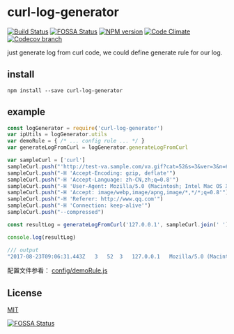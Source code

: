 # curl-log-generator
  [![Build Status][travis-image]][travis-url]
[![FOSSA Status](https://app.fossa.io/api/projects/git%2Bhttps%3A%2F%2Fgithub.com%2Fliuwill%2Fcurl-log-generator.svg?type=shield)](https://app.fossa.io/projects/git%2Bhttps%3A%2F%2Fgithub.com%2Fliuwill%2Fcurl-log-generator?ref=badge_shield)
  [![NPM version][npm-image]][npm-url]
  [![Code Climate][quality-image]][quality-url]
  [![Codecov branch][codecov-image]][codecov-url]

just generate log from curl code, we could define generate rule for our log.

## install

``` shell
npm install --save curl-log-generator
```

## example

```javascript
const logGenerator = require('curl-log-generator')
var ipUtils = logGenerator.utils
var demoRule = { /* ... config rule ... */ }
var generateLogFromCurl = logGenerator.generateLogFromCurl

var sampleCurl = ['curl']
sampleCurl.push("'http://test-va.sample.com/va.gif?cat=52&s=3&ver=3&n=66938233&ch=ch1&proj=proj2&br=&rs=854x480&lang=zh-CN&dr=0&y=0&x=0&sdk=dev&bu=videoos&bu-ser=2.0&a=H1PG9rNCl&v=v3&c=cc&tag=t4&dg=d5'")
sampleCurl.push("-H 'Accept-Encoding: gzip, deflate'")
sampleCurl.push("-H 'Accept-Language: zh-CN,zh;q=0.8'")
sampleCurl.push("-H 'User-Agent: Mozilla/5.0 (Macintosh; Intel Mac OS X 10_12_3) AppleWebKit/537.36 (KHTML, like Gecko) Chrome/62.0.3188.2 Safari/537.36'")
sampleCurl.push("-H 'Accept: image/webp,image/apng,image/*,*/*;q=0.8'")
sampleCurl.push("-H 'Referer: http://www.qq.com'")
sampleCurl.push("-H 'Connection: keep-alive'")
sampleCurl.push("--compressed")

const resultLog = generateLogFromCurl('127.0.0.1', sampleCurl.join(' '), demoRule)

console.log(resultLog)

/// output
"2017-08-23T09:06:31.443Z	3	52	3	127.0.0.1	Mozilla/5.0 (Macintosh; Intel Mac OS X 10_12_3) AppleWebKit/537.36 (KHTML, like Gecko) Chrome/62.0.3188.2 Safari/537.36	http://www.qq.com	v3	t4	zh-CN	proj2"
```

配置文件参看：
[config/demoRule.js](./config/demoRule.js)

## License

  [MIT](./LICENSE)

[npm-image]: https://img.shields.io/npm/v/curl-log-generator.svg?style=flat-square
[npm-url]: https://npmjs.org/package/curl-log-generator
[travis-image]: https://img.shields.io/travis/liuwill/curl-log-generator/master.svg?style=flat-square
[travis-url]: https://travis-ci.org/liuwill/curl-log-generator
[quality-image]: https://img.shields.io/codeclimate/github/liuwill/curl-log-generator.svg?style=flat-square
[quality-url]: https://codeclimate.com/github/liuwill/curl-log-generator
[appveyor-image]: https://img.shields.io/appveyor/ci/liuwill/curl-log-generator/master.svg?style=flat-square
[appveyor-url]: https://ci.appveyor.com/project/liuwill/curl-log-generator
[codecov-image]: https://img.shields.io/codecov/c/github/liuwill/curl-log-generator.svg?style=flat-square
[codecov-url]: https://codecov.io/gh/liuwill/curl-log-generator


[![FOSSA Status](https://app.fossa.io/api/projects/git%2Bhttps%3A%2F%2Fgithub.com%2Fliuwill%2Fcurl-log-generator.svg?type=large)](https://app.fossa.io/projects/git%2Bhttps%3A%2F%2Fgithub.com%2Fliuwill%2Fcurl-log-generator?ref=badge_large)